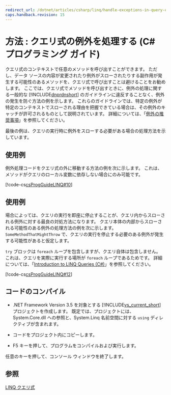 ```yaml
---
redirect_url: /dotnet/articles/csharp/linq/handle-exceptions-in-query-expressions
caps.handback.revision: 15
---
```

# 方法 : クエリ式の例外を処理する (C# プログラミング ガイド)
クエリ式のコンテキストで任意のメソッドを呼び出すことができます。  ただし、データ ソースの内容が変更されたり例外がスローされたりする副作用が発生する可能性のあるメソッドを、クエリ式で呼び出すことは避けることをお勧めします。  ここでは、クエリ式でメソッドを呼び出すときに、例外の処理に関する一般的な [!INCLUDE[dnprdnshort](../../../csharp/getting-started/includes/dnprdnshort-md.md)] のガイドラインに違反することなく、例外の発生を防ぐ方法の例を示します。  これらのガイドラインでは、特定の例外が特定のコンテキストでスローされる理由を把握できている場合は、その例外のキャッチが許可されるものとして説明されています。  詳細については、「[例外の推奨事項](../Topic/Best%20Practices%20for%20Exceptions.md)」を参照してください。  
  
 最後の例は、クエリの実行時に例外をスローする必要がある場合の処理方法を示しています。  
  
## 使用例  
 例外処理コードをクエリ式の外に移動する方法の例を次に示します。  これは、メソッドがクエリのローカル変数に依存しない場合にのみ可能です。  
  
 [!code-cs[csProgGuideLINQ#10](../../../csharp/programming-guide/arrays/codesnippet/csharp/csLINQProgRef/csrefLINQHowTos.cs#10)]  
  
## 使用例  
 場合によっては、クエリの実行を即座に停止することが、クエリ内からスローされる例外に対する最良の対処方法になります。  クエリ本体の内部からスローされる可能性のある例外の処理方法の例を次に示します。  `SomeMethodThatMightThrow` で、クエリの実行を停止する必要のある例外が発生する可能性があると仮定します。  
  
 `try` ブロックは `foreach` ループを包含しますが、クエリ自体は包含しません。  これは、クエリを実際に実行する場所が `foreach` ループであるためです。  詳細については、「[Introduction to LINQ Queries \(C\#\)](../../../csharp/programming-guide/concepts/linq/introduction-to-linq-queries.md)」を参照してください。  
  
 [!code-cs[csProgGuideLINQ#12](../../../csharp/programming-guide/arrays/codesnippet/csharp/csLINQProgRef/csrefLINQHowTos.cs#12)]  
  
## コードのコンパイル  
  
-   .NET Framework Version 3.5 を対象とする [!INCLUDE[vs_current_short](../../../csharp/programming-guide/classes-and-structs/includes/vs-current-short-md.md)] プロジェクトを作成します。  既定では、プロジェクトには、System.Core.dll への参照と、System.Linq 名前空間に対する `using` ディレクティブが含まれます。  
  
-   コードをプロジェクト内にコピーします。  
  
-   F5 キーを押して、プログラムをコンパイルおよび実行します。  
  
 任意のキーを押して、コンソール ウィンドウを終了します。  
  
## 参照  
 [LINQ クエリ式](../../../csharp/programming-guide/linq-query-expressions/index.md)